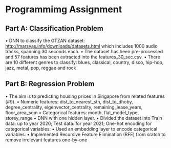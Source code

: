 # Programmimg Assignment

## Part A: Classification Problem
• DNN to classify the GTZAN dataset: http://marsyas.info/downloads/datasets.html which includes 1000 audio tracks, spanning 30 seconds each.
• The dataset has been pre-processed and 57 features has been extracted into the features_30_sec.csv.
• There are 10 different genres to classify: blues, classical, country, disco, hip-hop, jazz, metal, pop, reggae and rock

## Part B: Regression Problem
• The aim is to predicting housing prices in Singapore from related features (#9).
• Numeric features: dist_to_nearest_stn, dist_to_dhoby, degree_centrality, eigenvector_centrality, remaining_lease_years, floor_area_sqm
• Categorical features: month, flat_model_type, storey_range
• DNN with one hidden layer. 
• Divided the dataset into Train data: up to year 2020; Test data: for year 2021; One-hot encoding for categorical variables:
• Used an embedding layer to encode categorical variables:
• Implemented Recursive Feature Elimination (RFE) from sratch to remove irrelevant features one-by-one

